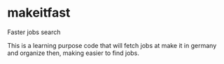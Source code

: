 # makeitfast
Faster jobs search

This is a learning purpose code that will fetch jobs at make it in germany and organize then, making easier to find jobs.
